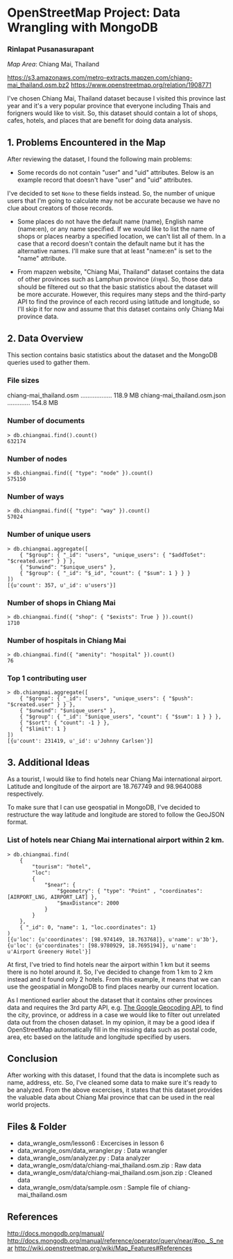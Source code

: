 # OpenStreetMap Project: Data Wrangling with MongoDB
### Rinlapat Pusanasurapant

*Map Area*: Chiang Mai, Thailand

https://s3.amazonaws.com/metro-extracts.mapzen.com/chiang-mai_thailand.osm.bz2
https://www.openstreetmap.org/relation/1908771

I've chosen Chiang Mai, Thailand dataset because I visited this province last year and it's a very popular province that everyone including Thais and forigners would like to visit. So, this dataset should contain a lot of shops, cafes, hotels, and places that are benefit for doing data analysis.

## 1. Problems Encountered in the Map
After reviewing the dataset, I found the following main problems:

- Some records do not contain "user" and "uid" attributes. Below is an example record that doesn't have "user" and "uid" attributes.

    <node id="206881696" lat="18.7883551" lon="98.9853163" version="5" timestamp="2008-04-15T13:29:39Z" changeset="157228"/>

I've decided to set `None` to these fields instead. So, the number of unique users that I'm going to calculate may not be accurate because we have no clue about creators of those records.

- Some places do not have the default name (name), English name (name:en), or any name specified. If we would like to list the name of shops or places nearby a specified location, we can't list all of them. In a case that a record doesn't contain the default name but it has the alternative names. I'll make sure that at least "name:en" is set to the "name" attribute.

- From mapzen website, "Chiang Mai, Thailand" dataset contains the data of other provinces such as Lamphun province (ลำพูน). So, those data should be filtered out so that the basic statistics about the dataset will be more accurate. However, this requires many steps and the third-party API to find the province of each record using latitude and longitude, so I'll skip it for now and assume that this dataset contains only Chiang Mai province data.

## 2. Data Overview
This section contains basic statistics about the dataset and the MongoDB queries used to gather them.

### File sizes
chiang-mai_thailand.osm .................. 118.9 MB
chiang-mai_thailand.osm.json ............. 154.8 MB

### Number of documents

    > db.chiangmai.find().count()
    632174

### Number of nodes

    > db.chiangmai.find({ "type": "node" }).count()
    575150

### Number of ways

    > db.chiangmai.find({ "type": "way" }).count()
    57024

### Number of unique users

    > db.chiangmai.aggregate([
        { "$group": { "_id": "users", "unique_users": { "$addToSet": "$created.user" } } },
        { "$unwind": "$unique_users" },
        { "$group": { "_id": "$_id", "count": { "$sum": 1 } } }
    ])
    [{u'count': 357, u'_id': u'users'}]

### Number of shops in Chiang Mai

    > db.chiangmai.find({ "shop": { "$exists": True } }).count()
    1710

### Number of hospitals in Chiang Mai

    > db.chiangmai.find({ "amenity": "hospital" }).count()
    76

### Top 1 contributing user

    > db.chiangmai.aggregate([
        { "$group": { "_id": "users", "unique_users": { "$push": "$created.user" } } },
        { "$unwind": "$unique_users" },
        { "$group": { "_id": "$unique_users", "count": { "$sum": 1 } } },
        { "$sort": { "count": -1 } },
        { "$limit": 1 }
    ])
    [{u'count': 231419, u'_id': u'Johnny Carlsen'}]

## 3. Additional Ideas
As a tourist, I would like to find hotels near Chiang Mai international airport. Latitude and longitude of the airport are 18.767749 and 98.9640088 respectively.

To make sure that I can use geospatial in MongoDB, I've decided to restructure the way latitude and longitude are stored to follow the GeoJSON format.

### List of hotels near Chiang Mai international airport within 2 km.

    > db.chiangmai.find(
        {
            "tourism": "hotel",
            "loc":
            {
                "$near": {
                    "$geometry": { "type": "Point" , "coordinates": [AIRPORT_LNG, AIRPORT_LAT] },
                    "$maxDistance": 2000
                }
            }
        },
        { "_id": 0, "name": 1, "loc.coordinates": 1}
    )
    [{u'loc': {u'coordinates': [98.974149, 18.763768]}, u'name': u'3b'}, {u'loc': {u'coordinates': [98.9780929, 18.7695194]}, u'name': u'Airport Greenery Hotel'}]

At first, I've tried to find hotels near the airport within 1 km but it seems there is no hotel around it. So, I've decided to change from 1 km to 2 km instead and it found only 2 hotels. From this example, it means that we can use the geospatial in MongoDB to find places nearby our current location.

As I mentioned earlier about the dataset that it contains other provinces data and requires the 3rd party API, e.g. [The Google Geocoding API](https://developers.google.com/maps/documentation/geocoding/intro?csw=1), to find the city, province, or address in a case we would like to filter out unrelated data out from the chosen dataset. In my opinion, it may be a good idea if OpenStreetMap automatically fill in the missing data such as postal code, area, etc based on the latitude and longitude specified by users.

## Conclusion
After working with this dataset, I found that the data is incomplete such as name, address, etc. So, I've cleaned some data to make sure it's ready to be analyzed. From the above excercises, it states that this dataset provides the valuable data about Chiang Mai province that can be used in the real world projects.

## Files & Folder
- data_wrangle_osm/lesson6 : Excercises in lesson 6
- data_wrangle_osm/data_wrangler.py : Data wrangler
- data_wrangle_osm/analyzer.py : Data analyzer
- data_wrangle_osm/data/chiang-mai_thailand.osm.zip : Raw data
- data_wrangle_osm/data/chiang-mai_thailand.osm.json.zip : Cleaned data
- data_wrangle_osm/data/sample.osm : Sample file of chiang-mai_thailand.osm

## References
http://docs.mongodb.org/manual/
http://docs.mongodb.org/manual/reference/operator/query/near/#op._S_near
http://wiki.openstreetmap.org/wiki/Map_Features#References
